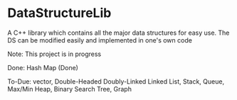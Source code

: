 # DataStructureLib
A C++ library which contains all the major data structures for easy use. The DS can be modified easily and implemented in one's own code

Note: This project is in progress

Done: Hash Map (Done)

To-Due:
vector,
 Double-Headed Doubly-Linked Linked List,
 Stack,
 Queue,
 Max/Min Heap,
 Binary Search Tree,
 Graph


